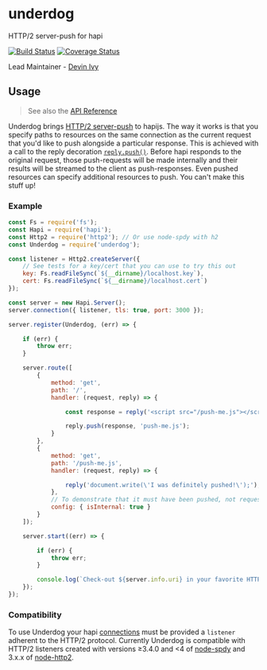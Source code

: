 # underdog

HTTP/2 server-push for hapi

[![Build Status](https://travis-ci.org/devinivy/underdog.svg?branch=master)](https://travis-ci.org/devinivy/underdog) [![Coverage Status](https://coveralls.io/repos/devinivy/underdog/badge.svg?branch=master&service=github)](https://coveralls.io/github/devinivy/underdog?branch=master)

Lead Maintainer - [Devin Ivy](https://github.com/devinivy)

## Usage
> See also the [API Reference](API.md)

Underdog brings [HTTP/2 server-push](http://httpwg.org/specs/rfc7540.html#PushResources) to hapijs.  The way it works is that you specify paths to resources on the same connection as the current request that you'd like to push alongside a particular response.  This is achieved with a call to the reply decoration [`reply.push()`](#replypushresponse-path-headers).  Before hapi responds to the original request, those push-requests will be made internally and their results will be streamed to the client as push-responses.  Even pushed resources can specify additional resources to push.  You can't make this stuff up!

### Example
```js
const Fs = require('fs');
const Hapi = require('hapi');
const Http2 = require('http2'); // Or use node-spdy with h2
const Underdog = require('underdog');

const listener = Http2.createServer({
    // See tests for a key/cert that you can use to try this out
    key: Fs.readFileSync(`${__dirname}/localhost.key`),
    cert: Fs.readFileSync(`${__dirname}/localhost.cert`)
});

const server = new Hapi.Server();
server.connection({ listener, tls: true, port: 3000 });

server.register(Underdog, (err) => {

    if (err) {
        throw err;
    }

    server.route([
        {
            method: 'get',
            path: '/',
            handler: (request, reply) => {

                const response = reply('<script src="/push-me.js"></script>');

                reply.push(response, 'push-me.js');
            }
        },
        {
            method: 'get',
            path: '/push-me.js',
            handler: (request, reply) => {

                reply('document.write(\'I was definitely pushed!\');');                
            },
            // To demonstrate that it must have been pushed, not requested directly
            config: { isInternal: true }
        }
    ]);

    server.start((err) => {

        if (err) {
            throw err;
        }

        console.log(`Check-out ${server.info.uri} in your favorite HTTP/2-supporting client`);
    });
});
```

### Compatibility
To use Underdog your hapi [connections](http://hapijs.com/api#serverconnectionoptions) must be provided a `listener` adherent to the HTTP/2 protocol.  Currently Underdog is compatible with HTTP/2 listeners created with versions ≥3.4.0 and <4 of [node-spdy](https://github.com/indutny/node-spdy) and 3.x.x of [node-http2](https://github.com/molnarg/node-http2).
